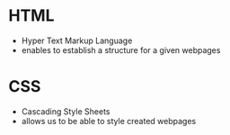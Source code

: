 # HTML 
- Hyper Text Markup Language 
- enables to establish a structure for a given webpages
# CSS 
- Cascading Style Sheets
- allows us to be able to style created webpages
